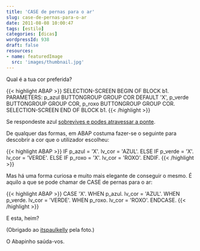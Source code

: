 ```yaml
---
title: 'CASE de pernas para o ar'
slug: case-de-pernas-para-o-ar
date: 2011-08-08 10:00:47
tags: [estilo]
categories: [dicas]
wordpressId: 938
draft: false
resources:
- name: featuredImage
  src: 'images/thumbnail.jpg'
---
```

Qual é a tua cor preferida?


{{< highlight ABAP >}}
SELECTION-SCREEN BEGIN OF BLOCK b1.
PARAMETERS: p_azul BUTTONGROUP GROUP COR DEFAULT 'X',
            p_verde BUTTONGROUP GROUP COR,
            p_roxo BUTTONGROUP GROUP COR.
SELECTION-SCREEN END OF BLOCK b1.
{{< /highlight >}}

Se respondeste azul [sobrevives e podes atravessar a ponte][1].

De qualquer das formas, em ABAP costuma fazer-se o seguinte para descobrir a cor que o utilizador escolheu:


{{< highlight ABAP >}}
IF p_azul = 'X'.
  lv_cor = 'AZUL'.
ELSE IF p_verde = 'X'.
  lv_cor = 'VERDE'.
ELSE IF p_roxo = 'X'.
  lv_cor = 'ROXO'.
ENDIF.
{{< /highlight >}}

Mas há uma forma curiosa e muito mais elegante de conseguir o mesmo. É aquilo a que se pode chamar de CASE de pernas para o ar:


{{< highlight ABAP >}}
CASE 'X'.
  WHEN p_azul.
    lv_cor = 'AZUL'.
  WHEN p_verde.
    lv_cor = 'VERDE'.
  WHEN p_roxo.
    lv_cor = 'ROXO'.
ENDCASE.
{{< /highlight >}}

E esta, heim?

(Obrigado ao [itspaulkelly][2] pela foto.)

O Abapinho saúda-vos.

   [1]: http://www.youtube.com/watch?v=wTuojHso3YA
   [2]: http://www.flickr.com/photos/itspaulkelly/3366424586/
